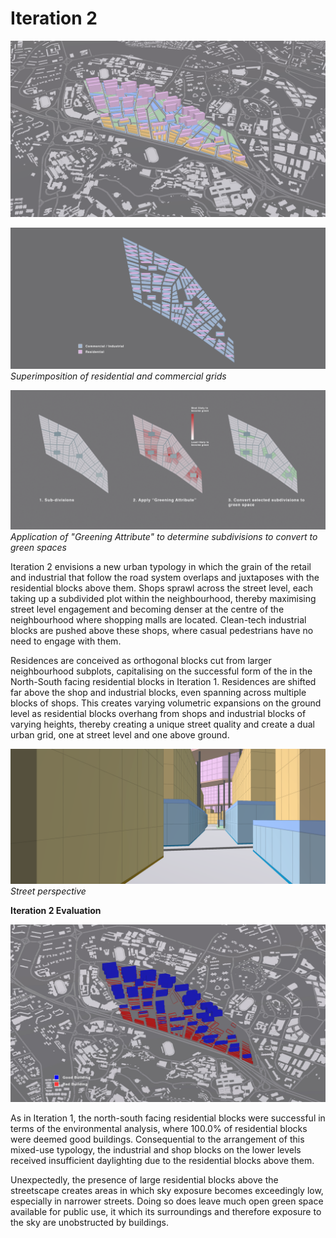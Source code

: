 # Iteration 2

![Fig. 1: This is your caption](imgs/Iteration_2_overview.png)

![Fig. 1: formatino of resi](imgs/superimposed_programmes.jpg)
_Superimposition of residential and commercial grids_

![Fig. 1: greening attribute](imgs/it2_greening.jpg)
_Application of "Greening Attribute" to determine subdivisions to convert to green spaces_

Iteration 2 envisions a new urban typology in which the grain of the retail and industrial that follow the road system overlaps and juxtaposes with the residential blocks above them. Shops sprawl across the street level, each taking up a subdivided plot within the neighbourhood, thereby maximising street level engagement and becoming denser at the centre of the neighbourhood where shopping malls are located. Clean-tech industrial blocks are pushed above these shops, where casual pedestrians have no need to engage with them. 

Residences are conceived as orthogonal blocks cut from larger neighbourhood subplots, capitalising on the successful form of the in the North-South facing residential blocks in Iteration 1. Residences are shifted far above the shop and industrial blocks, even spanning across multiple blocks of shops. This creates varying volumetric expansions on the ground level as residential blocks overhang from shops and industrial blocks of varying heights, thereby creating a unique street quality and create a dual urban grid, one at street level and one above ground.

![Fig. 1: str view](imgs/street_view_1.png)
_Street perspective_


__Iteration 2 Evaluation__

![Fig. 1: str view](imgs/Good_building_evaluation_it2.jpg)

As in Iteration 1, the north-south facing residential blocks were successful in terms of the environmental analysis, where 100.0% of residential blocks were deemed good buildings. Consequential to the arrangement of this mixed-use typology, the industrial and shop blocks on the lower levels received insufficient daylighting due to the residential blocks above them. 

Unexpectedly, the presence of large residential blocks above the streetscape creates areas in which sky exposure becomes exceedingly low, especially in narrower streets. Doing so does leave much open green space available for public use, it which its surroundings and therefore exposure to the sky are unobstructed by buildings. 
 
